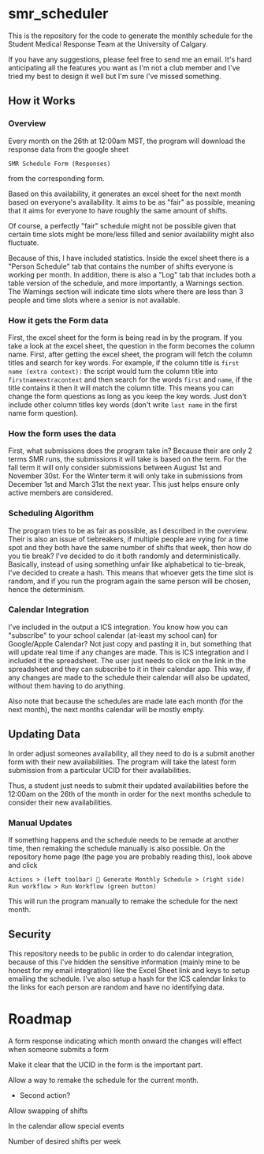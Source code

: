 # smr_scheduler
This is the repository for the code to generate the monthly schedule for the Student Medical Response Team at the University of Calgary.

If you have any suggestions, please feel free to send me an email. It's hard anticipating all the features you want as I'm not a club member and I've tried my best to design it well but I'm sure I've missed something.

## How it Works

### Overview
Every month on the 26th at 12:00am MST, the program will download the response data from the google sheet
```
SMR Schedule Form (Responses)
```
from the corresponding form.

Based on this availability, it generates an excel sheet for the next month based on everyone's availability. It aims to be as "fair" as possible, meaning that it aims for everyone to have roughly the same amount of shifts.

Of course, a perfectly "fair" schedule might not be possible given that certain time slots might be more/less filled and senior availability might also fluctuate.

Because of this, I have included statistics. Inside the excel sheet there is a "Person Schedule" tab that contains the number of shifts everyone is working per month. In addition, there is also a "Log" tab that includes both a table version of the schedule, and more importantly, a Warnings section. The Warnings section will indicate time slots where there are less than 3 people and time slots where a senior is not available.

### How it gets the Form data
First, the excel sheet for the form is being read in by the program. If you take a look at the excel sheet, the question in the form becomes the column name. First, after getting the excel sheet, the program will fetch the column titles and search for key words. For example, if the column title is `first name (extra context):` the script would turn the column title into `firstnameextracontext` and then search for the words `first` and `name`, if the title contains it then it will match the column title. This means you can change the form questions as long as you keep the key words. Just don't include other column titles key words (don't write `last name` in the first name form question).

### How the form uses the data
First, what submissions does the program take in? Because their are only 2 terms SMR runs, the submissions it will take is based on the term. For the fall term it will only consider submissions between August 1st and November 30st. For the Winter term it will only take in submissions from December 1st and March 31st the next year. This just helps ensure only active members are considered.

### Scheduling Algorithm
The program tries to be as fair as possible, as I described in the overview. Their is also an issue of tiebreakers, if multiple people are vying for a time spot and they both have the same number of shifts that week, then how do you tie break? I've decided to do it both randomly and deterministically. Basically, instead of using something unfair like alphabetical to tie-break, I've decided to create a hash. This means that whoever gets the time slot is random, and if you run the program again the same person will be chosen, hence the determinism.

### Calendar Integration
I've included in the output a ICS integration. You know how you can "subscribe" to your school calendar (at-least my school can) for Google/Apple Calendar? Not just copy and pasting it in, but something that will update real time if any changes are made. This is ICS integration and I included it the spreadsheet. The user just needs to click on the link in the spreadsheet and they can subscribe to it in their calendar app. This way, if any changes are made to the schedule their calendar will also be updated, without them having to do anything.

Also note that because the schedules are made late each month (for the next month), the next months calendar will be mostly empty.

## Updating Data
In order adjust someones availability, all they need to do is a submit another form with their new availabilities. The program will take the latest form submission from a particular UCID for their availabilities.

Thus, a student just needs to submit their updated availabilities before the 12:00am on the 26th of the month in order for the next months schedule to consider their new availabilities.
### Manual Updates
If something happens and the schedule needs to be remade at another time, then remaking the schedule manually is also possible. On the repository home page (the page you are probably reading this), look above and click
```
Actions > (left toolbar) 📅 Generate Monthly Schedule > (right side) Run workflow > Run Workflow (green button)
```
This will run the program manually to remake the schedule for the next month.

## Security
This repository needs to be public in order to do calendar integration, because of this I've hidden the sensitive information (mainly mine to be honest for my email integration) like the Excel Sheet link and keys to setup emailing the schedule. I've also setup a hash for the ICS calendar links to the links for each person are random and have no identifying data.

# Roadmap

A form response indicating which month onward the changes will effect when someone submits a form

Make it clear that the UCID in the form is the important part.

Allow a way to remake the schedule for the current month.
- Second action?

Allow swapping of shifts

In the calendar allow special events

Number of desired shifts per week

